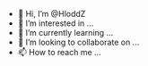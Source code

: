 - 👋 Hi, I’m @HloddZ
- 👀 I’m interested in ...
- 🌱 I’m currently learning ...
- 💞️ I’m looking to collaborate on ...
- 📫 How to reach me ...

<!---
HloddZ/HloddZ is a ✨ special ✨ repository because its `README.md` (this file) appears on your GitHub profile.
You can click the Preview link to take a look at your changes.
--->
